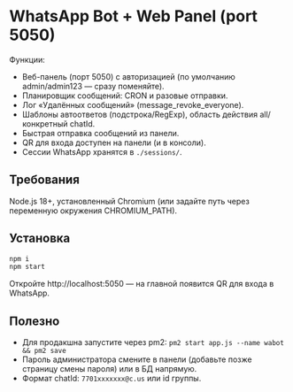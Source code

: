 
# WhatsApp Bot + Web Panel (port 5050)

Функции:
- Веб-панель (порт 5050) с авторизацией (по умолчанию admin/admin123 — сразу поменяйте).
- Планировщик сообщений: CRON и разовые отправки.
- Лог «Удалённых сообщений» (message_revoke_everyone).
- Шаблоны автоответов (подстрока/RegExp), область действия all/конкретный chatId.
- Быстрая отправка сообщений из панели.
- QR для входа доступен на панели (и в консоли).
- Сессии WhatsApp хранятся в `./sessions/`.

## Требования
Node.js 18+, установленный Chromium (или задайте путь через переменную окружения CHROMIUM_PATH).

## Установка
```bash
npm i
npm start
```
Откройте http://localhost:5050 — на главной появится QR для входа в WhatsApp.

## Полезно
- Для продакшна запустите через pm2: `pm2 start app.js --name wabot && pm2 save`
- Пароль администратора смените в панели (добавьте позже страницу смены пароля) или в БД напрямую.
- Формат chatId: `7701xxxxxxx@c.us` или id группы.
